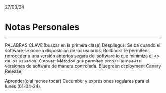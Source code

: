 27/03/24
# Notas Personales
***
PALABRAS CLAVE:(buscar en la primera clase)
	Despliegue: Se da cuando el software se pone a disposición de los usuarios.
	Rollback: Te permiten retroceder a una versión anterios segura del software lo que minimiza el <> de los usuarios.
	Cutover: Métodos que permiten probar las nuevas versiones de software de manera controlada.
	Bluegreen deployment
	Canary Release
	
Aprender(o al menos tocar) Cucumber y expresiones regulares para el lunes (01-04-24).


